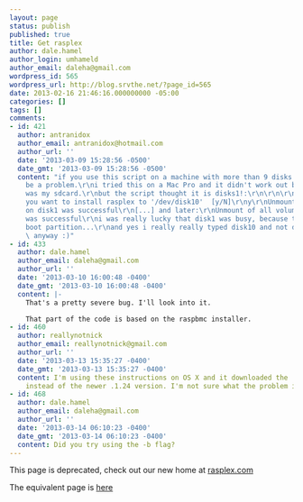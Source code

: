 ```yaml
---
layout: page
status: publish
published: true
title: Get rasplex
author: dale.hamel
author_login: umhameld
author_email: daleha@gmail.com
wordpress_id: 565
wordpress_url: http://blog.srvthe.net/?page_id=565
date: 2013-02-16 21:46:16.000000000 -05:00
categories: []
tags: []
comments:
- id: 421
  author: antranidox
  author_email: antranidox@hotmail.com
  author_url: ''
  date: '2013-03-09 15:28:56 -0500'
  date_gmt: '2013-03-09 15:28:56 -0500'
  content: "if you use this script on a machine with more than 9 disks there is gonna
    be a problem.\r\ni tried this on a Mac Pro and it didn't work out because disk10
    was my sdcard.\r\nbut the script thought it is disks1!:\r\n\r\n\r\nAre you sure
    you want to install rasplex to '/dev/disk10'  [y/N]\r\ny\r\nUnmount of all volumes
    on disk1 was successful\r\n[...] and later:\r\nUnmount of all volumes on disk1
    was successful\r\ni was really lucky that disk1 was busy, because this is my osx
    boot partition...\r\nand yes i really really typed disk10 and not disk1 ;)\r\n\r\nthanks
    \ anyway :)"
- id: 433
  author: dale.hamel
  author_email: daleha@gmail.com
  author_url: ''
  date: '2013-03-10 16:00:48 -0400'
  date_gmt: '2013-03-10 16:00:48 -0400'
  content: |-
    That's a pretty severe bug. I'll look into it.

    That part of the code is based on the raspbmc installer.
- id: 460
  author: reallynotnick
  author_email: reallynotnick@gmail.com
  author_url: ''
  date: '2013-03-13 15:35:27 -0400'
  date_gmt: '2013-03-13 15:35:27 -0400'
  content: I'm using these instructions on OS X and it downloaded the .1.17 version
    instead of the newer .1.24 version. I'm not sure what the problem is.
- id: 468
  author: dale.hamel
  author_email: daleha@gmail.com
  author_url: ''
  date: '2013-03-14 06:10:23 -0400'
  date_gmt: '2013-03-14 06:10:23 -0400'
  content: Did you try using the -b flag?
---
```

This page is deprecated, check out our new home at <a href="http://rasplex.com">rasplex.com</a>

The equivalent page is <a href="http://rasplex.com/get-started/download-rasplex.html">here</a>
